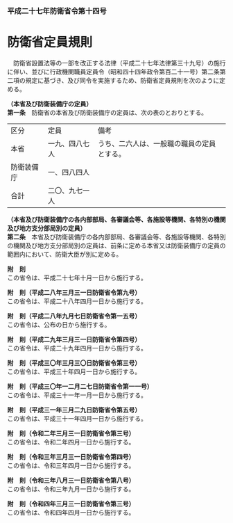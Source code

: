 ### 平成二十七年防衛省令第十四号  
# 防衛省定員規則  
　防衛省設置法等の一部を改正する法律（平成二十七年法律第三十九号）の施行に伴い、並びに行政機関職員定員令（昭和四十四年政令第百二十一号）第二条第二項の規定に基づき、及び同令を実施するため、防衛省定員規則を次のように定める。  
  
**（本省及び防衛装備庁の定員）**  
**第一条**　防衛省の本省及び防衛装備庁の定員は、次の表のとおりとする。  

||||  
| --- | --- | --- |  
|区分|定員|備考|  
|本省|一九、四八七人|うち、二六人は、一般職の職員の定員とする。|  
|防衛装備庁|一、四八四人||  
|合計|二〇、九七一人||  
  
  
**（本省及び防衛装備庁の各内部部局、各審議会等、各施設等機関、各特別の機関及び地方支分部局別の定員）**  
**第二条**　本省及び防衛装備庁の各内部部局、各審議会等、各施設等機関、各特別の機関及び地方支分部局別の定員は、前条に定める本省又は防衛装備庁の定員の範囲内において、防衛大臣が別に定める。  
  
**附　則**  
この省令は、平成二十七年十月一日から施行する。  
  
**附　則（平成二八年三月三一日防衛省令第九号）**  
この省令は、平成二十八年四月一日から施行する。  
  
**附　則（平成二八年九月七日防衛省令第一五号）**  
この省令は、公布の日から施行する。  
  
**附　則（平成二九年三月三一日防衛省令第四号）**  
この省令は、平成二十九年四月一日から施行する。  
  
**附　則（平成三〇年三月三〇日防衛省令第三号）**  
この省令は、平成三十年四月一日から施行する。  
  
**附　則（平成三〇年一二月二七日防衛省令第一一号）**  
この省令は、平成三十一年一月一日から施行する。  
  
**附　則（平成三一年三月二九日防衛省令第五号）**  
この省令は、平成三十一年四月一日から施行する。  
  
**附　則（令和二年三月三一日防衛省令第三号）**  
この省令は、令和二年四月一日から施行する。  
  
**附　則（令和三年三月三一日防衛省令第四号）**  
この省令は、令和三年四月一日から施行する。  
  
**附　則（令和三年八月三一日防衛省令第八号）**  
この省令は、令和三年九月一日から施行する。  
  
**附　則（令和四年三月三一日防衛省令第三号）**  
この省令は、令和四年四月一日から施行する。  
  

